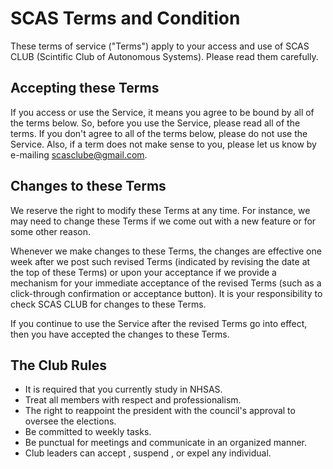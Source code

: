# SCAS Terms and Condition
These terms of service ("Terms") apply to your access and use of SCAS CLUB (Scintific Club of Autonomous Systems). Please read them carefully.

## Accepting these Terms 
If you access or use the Service, it means you agree to be bound by all of the terms below. So, before you use the Service, please read all of the terms. If you don't agree to all of the terms below, please do not use the Service. Also, if a term does not make sense to you, please let us know by e-mailing scasclube@gmail.com.

## Changes to these Terms
We reserve the right to modify these Terms at any time. For instance, we may need to change these Terms if we come out with a new feature or for some other reason.

Whenever we make changes to these Terms, the changes are effective one week after we post such revised Terms (indicated by revising the date at the top of these Terms) or upon your acceptance if we provide a mechanism for your immediate acceptance of the revised Terms (such as a click-through confirmation or acceptance button). It is your responsibility to check SCAS CLUB for changes to these Terms.

If you continue to use the Service after the revised Terms go into effect, then you have accepted the changes to these Terms.

## The Club Rules
- It is required that you currently study in NHSAS.
- Treat all members with respect and professionalism.
- The right to reappoint the president with the council's approval to oversee the elections.
- Be committed to weekly tasks.
- Be punctual for meetings and communicate in an organized manner.
- Club leaders can accept , suspend , or expel any individual.

